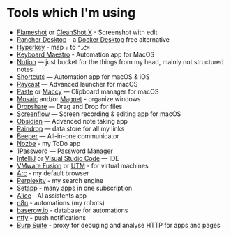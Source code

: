 # Tools which I'm using

* [Flameshot](https://flameshot.org/) or [CleanShot X](https://cleanshot.com/) - Screenshot with edit
* [Rancher Desktop](https://rancherdesktop.io/) - a [Docker Desktop](https://www.docker.com/products/docker-desktop/) free alternative
* [Hyperkey](https://hyperkey.app/) - map `⇪` to `⌃⎇⌘`
* [Keyboard Maestro](https://www.keyboardmaestro.com/main/) - Automation app for MacOS
* [Notion](https://www.notion.so/) — just bucket for the things from my head, mainly not structured notes
* [Shortcuts](https://support.apple.com/guide/shortcuts/welcome/ios) — Automation app for macOS & iOS
* [Raycast](https://www.raycast.com/) — Advanced launcher for macOS
* [Paste](https://pasteapp.io/) or [Maccy](https://maccy.app/) — Clipboard manager for macOS
* [Mosaic](https://lightpillar.com/mosaic.html) and/or [Magnet](https://magnet.crowdcafe.com/) - organize windows
* [Dropshare](https://dropshare.app/) — Drag and Drop for files
* [Screenflow](https://www.telestream.net/screenflow/overview.htm) — Screen recording & editing app for macOS
* [Obsidian](https://obsidian.md/) — Advanced note taking app
* [Raindrop](https://raindrop.io/) — data store for all my links
* [Beeper](https://www.beeper.com/) — All-in-one communicator
* [Nozbe](https://nozbe.com/personal?a=rgolab) - my ToDo app
* [1Password](https://1password.com/) — Password Manager
* [IntelliJ](https://www.jetbrains.com/idea/) or [Visual Studio Code](https://code.visualstudio.com/) — IDE
* [VMware Fusion](https://www.vmware.com/products/fusion.html) or [UTM](https://mac.getutm.app/) - for virtual machines 
* [Arc](https://arc.net/) - my default browser
* [Perplexity](https://perplexity.ai/pro?referral_code=SQK8NKEZ) - my search engine
* [Setapp](https://go.setapp.com/invite/khnoy9lu) - many apps in one subscription
* [Alice](https://www.heyalice.app/) - AI assistents app
* [n8n](https://ebook.nocodeplatform.pl/) - automations (my robots)
* [baserow.io](https://ebook.nocodeplatform.pl/) - database for automations
* [ntfy](https://ebook.nocodeplatform.pl/) - push notifications
* [Burp Suite](https://portswigger.net/burp/communitydownload) - proxy for debuging and analyse HTTP for apps and pages
